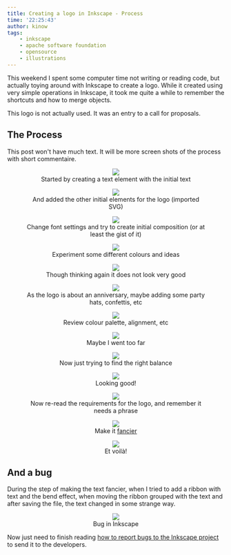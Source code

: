 ```yaml
---
title: Creating a logo in Inkscape - Process
time: '22:25:43'
author: kinow
tags:
    - inkscape
    - apache software foundation
    - opensource
    - illustrations
---
```


This weekend I spent some computer time not writing or reading code,
but actually toying around with Inkscape to create a logo. While it
created using very simple operations in Inkscape, it took me quite
a while to remember the shortcuts and how to merge objects.

This logo is not actually used. It was an entry to a call for proposals.

## The Process

This post won't have much text. It will be more screen shots of the
process with short commentaire.

<div class='row'>
<div class="ui container" style='text-align: center;'>
<figure>
<a href="{{assets['01']}}" rel="prettyPhoto" class="thumbnail">
<img class="ui fluid image" src="{{assets['01']}}" />
</a>
<figcaption>Started by creating a text element with the initial text</figcaption>
</figure>
</div>
</div>

<div class='row'>
<div class="ui container" style='text-align: center;'>
<figure>
<a href="{{assets['02']}}" rel="prettyPhoto" class="thumbnail">
<img class="ui fluid image" src="{{assets['02']}}" />
</a>
<figcaption>And added the other initial elements for the logo (imported SVG)</figcaption>
</figure>
</div>
</div>

<div class='row'>
<div class="ui container" style='text-align: center;'>
<figure>
<a href="{{assets['03']}}" rel="prettyPhoto" class="thumbnail">
<img class="ui fluid image" src="{{assets['03']}}" />
</a>
<figcaption>Change font settings and try to create initial composition (or at least the gist of it)</figcaption>
</figure>
</div>
</div>

<!-- more -->

<div class='row'>
<div class="ui container" style='text-align: center;'>
<figure>
<a href="{{assets['04']}}" rel="prettyPhoto" class="thumbnail">
<img class="ui fluid image" src="{{assets['04']}}" />
</a>
<figcaption>Experiment some different colours and ideas</figcaption>
</figure>
</div>
</div>

<div class='row'>
<div class="ui container" style='text-align: center;'>
<figure>
<a href="{{assets['05']}}" rel="prettyPhoto" class="thumbnail">
<img class="ui fluid image" src="{{assets['05']}}" />
</a>
<figcaption>Though thinking again it does not look very good</figcaption>
</figure>
</div>
</div>

<div class='row'>
<div class="ui container" style='text-align: center;'>
<figure>
<a href="{{assets['06']}}" rel="prettyPhoto" class="thumbnail">
<img class="ui fluid image" src="{{assets['06']}}" />
</a>
<figcaption>As the logo is about an anniversary, maybe adding some party hats, confettis, etc</figcaption>
</figure>
</div>
</div>

<div class='row'>
<div class="ui container" style='text-align: center;'>
<figure>
<a href="{{assets['07']}}" rel="prettyPhoto" class="thumbnail">
<img class="ui fluid image" src="{{assets['07']}}" />
</a>
<figcaption>Review colour palette, alignment, etc</figcaption>
</figure>
</div>
</div>

<div class='row'>
<div class="ui container" style='text-align: center;'>
<figure>
<a href="{{assets['08']}}" rel="prettyPhoto" class="thumbnail">
<img class="ui fluid image" src="{{assets['08']}}" />
</a>
<figcaption>Maybe I went too far</figcaption>
</figure>
</div>
</div>

<div class='row'>
<div class="ui container" style='text-align: center;'>
<figure>
<a href="{{assets['09']}}" rel="prettyPhoto" class="thumbnail">
<img class="ui fluid image" src="{{assets['09']}}" />
</a>
<figcaption>Now just trying to find the right balance</figcaption>
</figure>
</div>
</div>

<div class='row'>
<div class="ui container" style='text-align: center;'>
<figure>
<a href="{{assets['10']}}" rel="prettyPhoto" class="thumbnail">
<img class="ui fluid image" src="{{assets['10']}}" />
</a>
<figcaption>Looking good!</figcaption>
</figure>
</div>
</div>

<div class='row'>
<div class="ui container" style='text-align: center;'>
<figure>
<a href="{{assets['11']}}" rel="prettyPhoto" class="thumbnail">
<img class="ui fluid image" src="{{assets['11']}}" />
</a>
<figcaption>Now re-read the requirements for the logo, and remember it needs a phrase</figcaption>
</figure>
</div>
</div>

<div class='row'>
<div class="ui container" style='text-align: center;'>
<figure>
<a href="{{assets['12']}}" rel="prettyPhoto" class="thumbnail">
<img class="ui fluid image" src="{{assets['12']}}" />
</a>
<figcaption>Make it <a href="http://www.designmarkgraphics.co.uk/blog/articles/2014/12/04/create-curved-vector-ribbons-in-inkscape.html">fancier</a></figcaption>
</figure>
</div>
</div>

<div class='row'>
<div class="ui container" style='text-align: center;'>
<figure>
<a href="{{assets['13']}}" rel="prettyPhoto" class="thumbnail">
<img class="ui fluid image" src="{{assets['13']}}" />
</a>
<figcaption>Et voilà!</figcaption>
</figure>
</div>
</div>

## And a bug

During the step of making the text fancier, when I tried to add a ribbon with
text and the bend effect, when moving the ribbon grouped with the text and after
saving the file, the text changed in some strange way.

<div class='row'>
<div class="ui container" style='text-align: center;'>
<figure>
<a href="{{assets['bug']}}" rel="prettyPhoto" class="thumbnail">
<img class="ui fluid image" src="{{assets['bug']}}" />
</a>
<figcaption>Bug in Inkscape</figcaption>
</figure>
</div>
</div>

Now just need to finish reading
[how to report bugs to the Inkscape project](https://inkscape.org/contribute/report-bugs/)
to send it to the developers.
